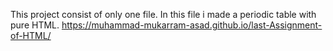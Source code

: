 This project consist of only one file.
In this file i made a periodic table with pure HTML.
https://muhammad-mukarram-asad.github.io/last-Assignment-of-HTML/

